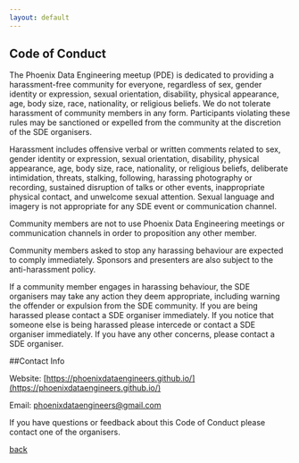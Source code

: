 ```yaml
---
layout: default
---
```


## Code of Conduct
The Phoenix Data Engineering meetup (PDE) is dedicated to providing a harassment-free community for everyone, regardless of sex, gender identity or expression, sexual orientation, disability, physical appearance, age, body size, race, nationality, or religious beliefs. We do not tolerate harassment of community members in any form. Participants violating these rules may be sanctioned or expelled from the community at the discretion of the SDE organisers.

Harassment includes offensive verbal or written comments related to sex, gender identity or expression, sexual orientation, disability, physical appearance, age, body size, race, nationality, or religious beliefs, deliberate intimidation, threats, stalking, following, harassing photography or recording, sustained disruption of talks or other events, inappropriate physical contact, and unwelcome sexual attention. Sexual language and imagery is not appropriate for any SDE event or communication channel.

Community members are not to use Phoenix Data Engineering meetings or communication channels in order to proposition any other member.

Community members asked to stop any harassing behaviour are expected to comply immediately. Sponsors and presenters are also subject to the anti-harassment policy.

If a community member engages in harassing behaviour, the SDE organisers may take any action they deem appropriate, including warning the offender or expulsion from the SDE community. If you are being harassed please contact a SDE organiser immediately. If you notice that someone else is being harassed please intercede or contact a SDE organiser immediately. If you have any other concerns, please contact a SDE organiser.

##Contact Info

Website: [https://phoenixdataengineers.github.io/](https://phoenixdataengineers.github.io/)

Email: [phoenixdataengineers@gmail.com](mailto:phoenixdataengineers@gmail.com)

If you have questions or feedback about this Code of Conduct please contact one of the organisers.

[back](./)
